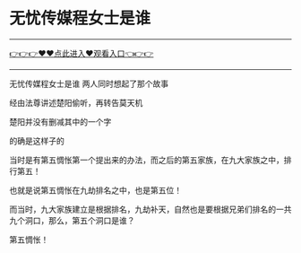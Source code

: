 # 无忧传媒程女士是谁

<hr/> <a href="https://github.com/kiuhd/dfrw/issues/1">👉👉👉♥♥点此进入♥观看入口👈👉👉</a><hr/>

无忧传媒程女士是谁
两人同时想起了那个故事

经由法尊讲述楚阳偷听，再转告莫天机

楚阳并没有删减其中的一个字

的确是这样子的

当时是有第五惆怅第一个提出来的办法，而之后的第五家族，在九大家族之中，排行第五！

也就是说第五惆怅在九劫排名之中，也是第五位！

而当时，九大家族建立是根据排名，九劫补天，自然也是要根据兄弟们排名的一共九个洞口，那么，第五个洞口是谁？

第五惆怅！

